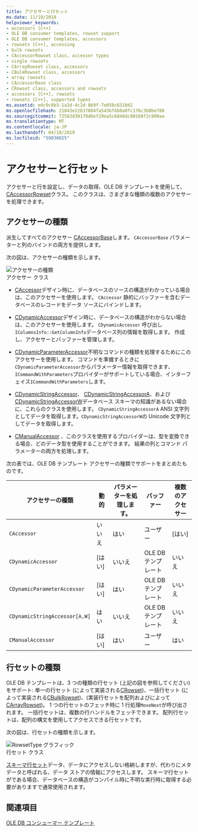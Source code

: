 ```yaml
---
title: アクセサーと行セット
ms.date: 11/19/2018
helpviewer_keywords:
- accessors [C++]
- OLE DB consumer templates, rowset support
- OLE DB consumer templates, accessors
- rowsets [C++], accessing
- bulk rowsets
- CAccessorRowset class, accessor types
- single rowsets
- CArrayRowset class, accessors
- CBulkRowset class, accessors
- array rowsets
- CAccessorBase class
- CRowset class, accessors and rowsets
- accessors [C++], rowsets
- rowsets [C++], supported types
ms.assetid: edc9c8b3-1a2d-4c2d-869f-7e058c631042
ms.openlocfilehash: 21043e22b37084fa543bf6b8a0fc176c3b8be788
ms.sourcegitcommit: 72583d30170d6ef29ea5c6848dc00169f2c909aa
ms.translationtype: MT
ms.contentlocale: ja-JP
ms.lasthandoff: 04/18/2019
ms.locfileid: "59030025"
---
```

# <a name="accessors-and-rowsets"></a>アクセサーと行セット

アクセサーと行を設定し、データの取得、OLE DB テンプレートを使用して、 [CAccessorRowset](../../data/oledb/caccessorrowset-class.md)クラス。 このクラスは、さまざまな種類の複数のアクセサーを処理できます。

## <a name="accessor-types"></a>アクセサーの種類

派生してすべてのアクセサー [CAccessorBase](../../data/oledb/caccessorbase-class.md)します。 `CAccessorBase` パラメーターと列のバインドの両方を提供します。

次の図は、アクセサーの種類を示します。

![アクセサーの種類](../../data/oledb/media/vcaccessortypes.gif "アクセサーの種類")<br/>
アクセサー クラス

- [CAccessor](../../data/oledb/caccessor-class.md)デザイン時に、データベースのソースの構造がわかっている場合は、このアクセサーを使用します。 `CAccessor` 静的にバッファーを含むデータベースのレコードをデータ ソースにバインドします。

- [CDynamicAccessor](../../data/oledb/cdynamicaccessor-class.md)デザイン時に、データベースの構造がわからない場合は、このアクセサーを使用します。 `CDynamicAccessor` 呼び出し`IColumnsInfo::GetColumnInfo`データベース列の情報を取得します。 作成し、アクセサーとバッファーを管理します。

- [CDynamicParameterAccessor](../../data/oledb/cdynamicparameteraccessor-class.md)不明なコマンドの種類を処理するためにこのアクセサーを使用します。 コマンドを準備するときに`CDynamicParameterAccessor`からパラメーター情報を取得できます、`ICommandWithParameters`プロバイダーがサポートしている場合、インターフェイス`ICommandWithParameters`します。

- [CDynamicStringAccessor](../../data/oledb/cdynamicstringaccessor-class.md)、 [CDynamicStringAccessorA](../../data/oledb/cdynamicstringaccessora-class.md)、および[CDynamicStringAccessorW](../../data/oledb/cdynamicstringaccessorw-class.md)データベース スキーマの知識があるない場合に、これらのクラスを使用します。 `CDynamicStringAccessorA` ANSI 文字列としてデータを取得します。`CDynamicStringAccessorW`の Unicode 文字列としてデータを取得します。

- [CManualAccessor](../../data/oledb/cmanualaccessor-class.md) 、このクラスを使用するプロバイダーは、型を変換できる場合、どのデータ型を使用することができます。 結果の列とコマンド パラメーターの両方を処理します。

次の表では、OLE DB テンプレート アクセサーの種類でサポートをまとめたものです。

|アクセサーの種類|動的|パラメーターを処理します。|バッファー|複数のアクセサー|
|-------------------|-------------|--------------------|------------|------------------------|
|`CAccessor`|いいえ|はい|ユーザー|[はい]|
|`CDynamicAccessor`|[はい]|いいえ|OLE DB テンプレート|いいえ|
|`CDynamicParameterAccessor`|[はい]|はい|OLE DB テンプレート|いいえ|
|`CDynamicStringAccessor[A,W]`|はい|いいえ|OLE DB テンプレート|いいえ|
|`CManualAccessor`|[はい]|はい|ユーザー|はい|

## <a name="rowset-types"></a>行セットの種類

OLE DB テンプレートは、3 つの種類の行セット (上記の図を参照してください) をサポート: 単一の行セット (によって実装される[CRowset](../../data/oledb/crowset-class.md))、一括行セット (によって実装される[CBulkRowset](../../data/oledb/cbulkrowset-class.md))、(実装行セットを配列およびによって[CArrayRowset](../../data/oledb/carrayrowset-class.md))。 1 つの行セットのフェッチ時に 1 行処理`MoveNext`が呼び出されます。 一括行セットは、複数の行ハンドルをフェッチできます。 配列行セットは、配列の構文を使用してアクセスできる行セットです。

次の図は、行セットの種類を示します。

![RowsetType グラフィック](../../data/oledb/media/vcrowsettypes.gif "RowsetType グラフィック")<br/>
行セット クラス

[スキーマ行セット](../../data/oledb/obtaining-metadata-with-schema-rowsets.md)データ、データにアクセスしない格納しますが、代わりにメタデータと呼ばれる、データ ストアの情報にアクセスします。 スキーマ行セットがである場合、データベースの構造がコンパイル時に不明な実行時に取得する必要がありますで通常使用されます。

## <a name="see-also"></a>関連項目

[OLE DB コンシューマー テンプレート](../../data/oledb/ole-db-consumer-templates-cpp.md)